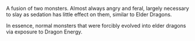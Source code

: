 A fusion of two monsters.
Almost always angry and feral, largely necessary to slay as sedation has little effect on them, similar to Elder Dragons.

In essence, normal monsters that were forcibly evolved into elder dragons via exposure to Dragon Energy.